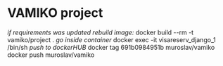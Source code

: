 # VAMIKO project
*if requirements was updated rebuild image:*
docker build --rm -t vamiko/project .
*go inside container*
docker exec -it visareserv_django_1 /bin/sh
*push to dockerHUB*
docker tag 691b0984951b muroslav/vamiko
docker push muroslav/vamiko
